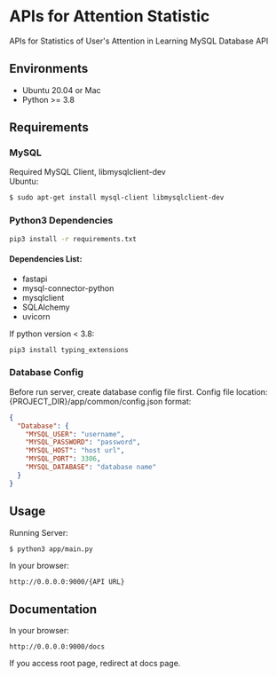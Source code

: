# APIs for Attention Statistic
APIs for Statistics of User's Attention in Learning
MySQL Database API
## Environments
* Ubuntu 20.04 or Mac
* Python >= 3.8
## Requirements
### MySQL
Required MySQL Client, libmysqlclient-dev   
Ubuntu:
```bash
$ sudo apt-get install mysql-client libmysqlclient-dev
```
### Python3 Dependencies
```bash
pip3 install -r requirements.txt
```
#### Dependencies List:
* fastapi
* mysql-connector-python
* mysqlclient
* SQLAlchemy
* uvicorn   
   
If python version < 3.8:
```bash
pip3 install typing_extensions
```
### Database Config
Before run server, create database config file first.
Config file location: {PROJECT_DIR}/app/common/config.json
format:
```json
{
  "Database": {
    "MYSQL_USER": "username",
    "MYSQL_PASSWORD": "password",
    "MYSQL_HOST": "host url",
    "MYSQL_PORT": 3306,
    "MYSQL_DATABASE": "database name"
  }
}
```
## Usage
Running Server:
```bash
$ python3 app/main.py
```
In your browser:
```
http://0.0.0.0:9000/{API URL}
```
## Documentation
In your browser:
```
http://0.0.0.0:9000/docs
```
If you access root page, redirect at docs page.
